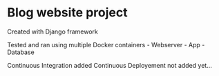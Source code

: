 # Blog website project 

Created with Django framework

Tested and ran using multiple Docker containers
	- Webserver
	- App
	- Database

Continuous Integration added
Continuous Deployement not added yet...


